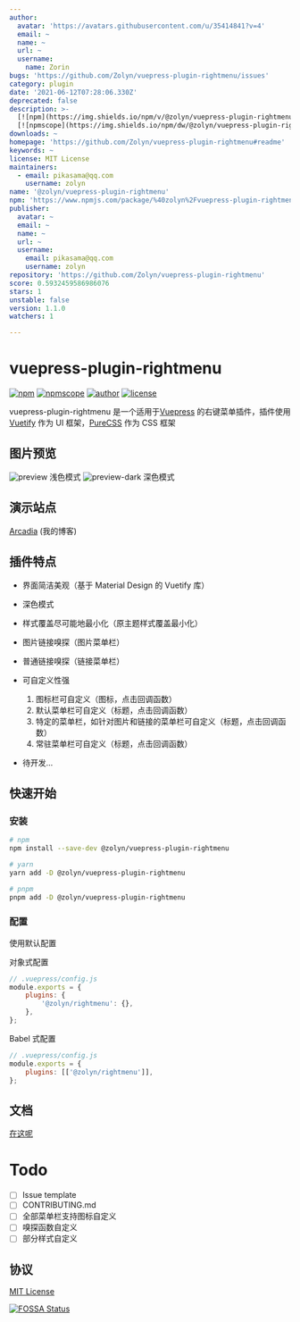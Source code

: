 ```yaml
---
author:
  avatar: 'https://avatars.githubusercontent.com/u/35414841?v=4'
  email: ~
  name: ~
  url: ~
  username:
    name: Zorin
bugs: 'https://github.com/Zolyn/vuepress-plugin-rightmenu/issues'
category: plugin
date: '2021-06-12T07:28:06.330Z'
deprecated: false
description: >-
  [![npm](https://img.shields.io/npm/v/@zolyn/vuepress-plugin-rightmenu?style=flat-square)](https://npmjs.com/package/@zolyn/vuepress-plugin-rightmenu)
  [![npmscope](https://img.shields.io/npm/dw/@zolyn/vuepress-plugin-rightmenu?style=flat-square)](https://n
downloads: ~
homepage: 'https://github.com/Zolyn/vuepress-plugin-rightmenu#readme'
keywords: ~
license: MIT License
maintainers:
  - email: pikasama@qq.com
    username: zolyn
name: '@zolyn/vuepress-plugin-rightmenu'
npm: 'https://www.npmjs.com/package/%40zolyn%2Fvuepress-plugin-rightmenu'
publisher:
  avatar: ~
  email: ~
  name: ~
  url: ~
  username:
    email: pikasama@qq.com
    username: zolyn
repository: 'https://github.com/Zolyn/vuepress-plugin-rightmenu'
score: 0.5932459586986076
stars: 1
unstable: false
version: 1.1.0
watchers: 1

---
```


# vuepress-plugin-rightmenu

[![npm](https://img.shields.io/npm/v/@zolyn/vuepress-plugin-rightmenu?style=flat-square)](https://npmjs.com/package/@zolyn/vuepress-plugin-rightmenu)
[![npmscope](https://img.shields.io/npm/dw/@zolyn/vuepress-plugin-rightmenu?style=flat-square)](https://npmjs.com/package/@zolyn/vuepress-plugin-rightmenu)
[![author](https://img.shields.io/badge/author-Zorin-26a2ff?style=flat-square&logo=github)](https://github.com/Zolyn)
[![license](https://img.shields.io/github/license/Zolyn/vuepress-plugin-rightmenu?style=flat-square)](https://github.com/Zolyn/vuepress-plugin-rightmenu)

vuepress-plugin-rightmenu 是一个适用于[Vuepress](https://v1.vuepress.vuejs.org/zh/) 的右键菜单插件，插件使用 [Vuetify](https://github.com/vuetifyjs/vuetify) 作为 UI 框架，[PureCSS](https://github.com/pure-css/pure) 作为 CSS 框架

## 图片预览

![preview](https://cdn.jsdelivr.net/gh/Zolyn/StaticFiles@2021.5.1-release.0/vuepress/images/rightmenu/preview.png)
浅色模式
![preview-dark](https://cdn.jsdelivr.net/gh/Zolyn/StaticFiles@2021.5.1-release.0/vuepress/images/rightmenu/preview-dark.png)
深色模式

## 演示站点

[Arcadia](https://blog.zorinchan.icu) (我的博客)

## 插件特点

-   界面简洁美观（基于 Material Design 的 Vuetify 库）
-   深色模式
-   样式覆盖尽可能地最小化（原主题样式覆盖最小化）
-   图片链接嗅探（图片菜单栏）
-   普通链接嗅探（链接菜单栏）
-   可自定义性强

    1. 图标栏可自定义（图标，点击回调函数）
    2. 默认菜单栏可自定义（标题，点击回调函数）
    3. 特定的菜单栏，如针对图片和链接的菜单栏可自定义（标题，点击回调函数）
    4. 常驻菜单栏可自定义（标题，点击回调函数）

-   待开发...

## 快速开始

### 安装

```bash
# npm
npm install --save-dev @zolyn/vuepress-plugin-rightmenu

# yarn
yarn add -D @zolyn/vuepress-plugin-rightmenu

# pnpm
pnpm add -D @zolyn/vuepress-plugin-rightmenu
```

### 配置

使用默认配置

对象式配置

```js
// .vuepress/config.js
module.exports = {
    plugins: {
        '@zolyn/rightmenu': {},
    },
};
```

Babel 式配置

```js
// .vuepress/config.js
module.exports = {
    plugins: [['@zolyn/rightmenu']],
};
```

## 文档

[在这呢](https://blog.zorinchan.icu/docs/vuepress-plugin-rightmenu/)

# Todo

-   [ ] Issue template
-   [ ] CONTRIBUTING.md
-   [ ] 全部菜单栏支持图标自定义
-   [ ] 嗅探函数自定义
-   [ ] 部分样式自定义

## 协议

[MIT License](https://mit-license.org/)

[![FOSSA Status](https://app.fossa.com/api/projects/git%2Bgithub.com%2FZolyn%2Fvuepress-plugin-rightmenu.svg?type=large)](https://app.fossa.com/projects/git%2Bgithub.com%2FZolyn%2Fvuepress-plugin-rightmenu?ref=badge_large)
